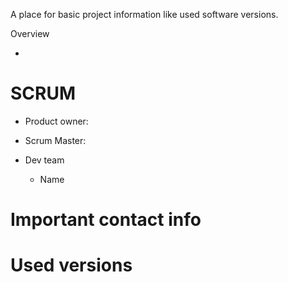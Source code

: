 A place for basic project information like used software versions.


Overview

-


SCRUM
==========================================================

- Product owner:
- Scrum Master:
- Dev team

  - Name


Important contact info
==========================================================


Used versions
==========================================================

